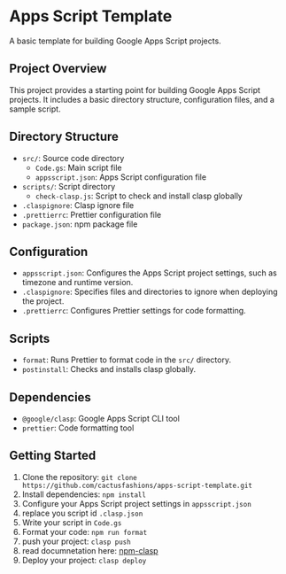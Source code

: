 # Apps Script Template

A basic template for building Google Apps Script projects.

## Project Overview

This project provides a starting point for building Google Apps Script projects. It includes a basic directory structure, configuration files, and a sample script.

## Directory Structure

* `src/`: Source code directory
	+ `Code.gs`: Main script file
	+ `appsscript.json`: Apps Script configuration file
* `scripts/`: Script directory
	+ `check-clasp.js`: Script to check and install clasp globally
* `.claspignore`: Clasp ignore file
* `.prettierrc`: Prettier configuration file
* `package.json`: npm package file

## Configuration

* `appsscript.json`: Configures the Apps Script project settings, such as timezone and runtime version.
* `.claspignore`: Specifies files and directories to ignore when deploying the project.
* `.prettierrc`: Configures Prettier settings for code formatting.

## Scripts

* `format`: Runs Prettier to format code in the `src/` directory.
* `postinstall`: Checks and installs clasp globally.

## Dependencies

* `@google/clasp`: Google Apps Script CLI tool
* `prettier`: Code formatting tool

## Getting Started

1. Clone the repository: `git clone https://github.com/cactusfashions/apps-script-template.git`
2. Install dependencies: `npm install`
3. Configure your Apps Script project settings in `appsscript.json`
4. replace you script id `.clasp.json`
5. Write your script in `Code.gs`
6. Format your code: `npm run format`
7. push your project: `clasp push`
8. read documnetation here: [npm-clasp](https://www.npmjs.com/package/@google/clasp)
9. Deploy your project: `clasp deploy`
